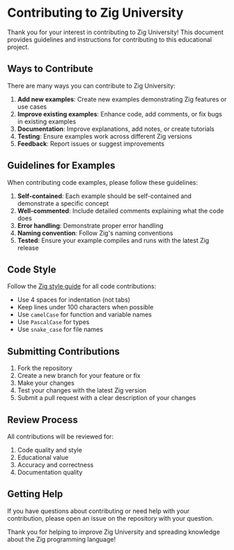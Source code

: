 # Contributing to Zig University

Thank you for your interest in contributing to Zig University! This document provides guidelines and instructions for contributing to this educational project.

## Ways to Contribute

There are many ways you can contribute to Zig University:

1. **Add new examples**: Create new examples demonstrating Zig features or use cases
2. **Improve existing examples**: Enhance code, add comments, or fix bugs in existing examples
3. **Documentation**: Improve explanations, add notes, or create tutorials
4. **Testing**: Ensure examples work across different Zig versions
5. **Feedback**: Report issues or suggest improvements

## Guidelines for Examples

When contributing code examples, please follow these guidelines:

1. **Self-contained**: Each example should be self-contained and demonstrate a specific concept
2. **Well-commented**: Include detailed comments explaining what the code does
3. **Error handling**: Demonstrate proper error handling
4. **Naming convention**: Follow Zig's naming conventions
5. **Tested**: Ensure your example compiles and runs with the latest Zig release

## Code Style

Follow the [Zig style guide](https://ziglang.org/documentation/master/#Style-Guide) for all code contributions:

- Use 4 spaces for indentation (not tabs)
- Keep lines under 100 characters when possible
- Use `camelCase` for function and variable names
- Use `PascalCase` for types
- Use `snake_case` for file names

## Submitting Contributions

1. Fork the repository
2. Create a new branch for your feature or fix
3. Make your changes
4. Test your changes with the latest Zig version
5. Submit a pull request with a clear description of your changes

## Review Process

All contributions will be reviewed for:

1. Code quality and style
2. Educational value
3. Accuracy and correctness
4. Documentation quality

## Getting Help

If you have questions about contributing or need help with your contribution, please open an issue on the repository with your question.

Thank you for helping to improve Zig University and spreading knowledge about the Zig programming language!
